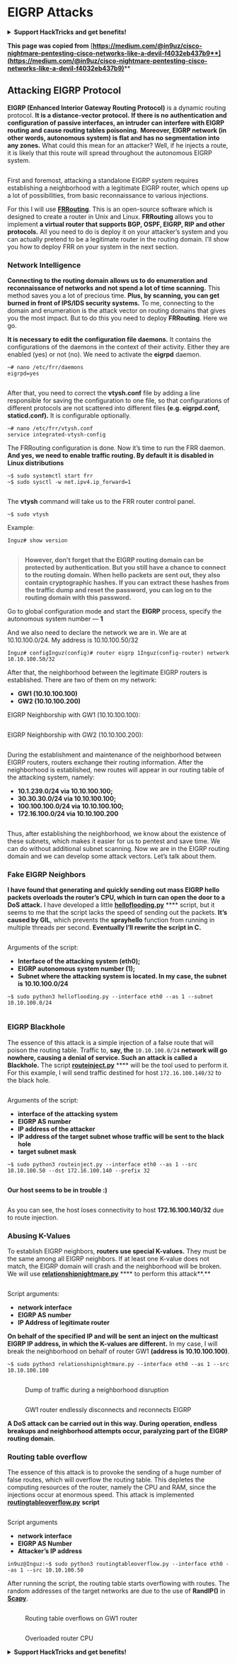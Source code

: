 # EIGRP Attacks

<details>

<summary><strong>Support HackTricks and get benefits!</strong></summary>

* Do you work in a **cybersecurity company**? Do you want to see your **company advertised in HackTricks**? or do you want to have access to the **latest version of the PEASS or download HackTricks in PDF**? Check the [**SUBSCRIPTION PLANS**](https://github.com/sponsors/carlospolop)!
* Discover [**The PEASS Family**](https://opensea.io/collection/the-peass-family), our collection of exclusive [**NFTs**](https://opensea.io/collection/the-peass-family)
* Get the [**official PEASS & HackTricks swag**](https://peass.creator-spring.com)
* **Join the** [**💬**](https://emojipedia.org/speech-balloon/) [**Discord group**](https://discord.gg/hRep4RUj7f) or the [**telegram group**](https://t.me/peass) or **follow** me on **Twitter** [**🐦**](https://github.com/carlospolop/hacktricks/tree/7af18b62b3bdc423e11444677a6a73d4043511e9/\[https:/emojipedia.org/bird/README.md)[**@carlospolopm**](https://twitter.com/carlospolopm)**.**
* **Share your hacking tricks by submitting PRs to the** [**hacktricks github repo**](https://github.com/carlospolop/hacktricks)**.**

</details>

**This page was copied from** [**https://medium.com/@in9uz/cisco-nightmare-pentesting-cisco-networks-like-a-devil-f4032eb437b9**](https://medium.com/@in9uz/cisco-nightmare-pentesting-cisco-networks-like-a-devil-f4032eb437b9)****

## Attacking EIGRP Protocol <a href="#0f82" id="0f82"></a>

**EIGRP (Enhanced Interior Gateway Routing Protocol)** is a dynamic routing protocol. **It is a distance-vector protocol.** **If there is no authentication and configuration of passive interfaces, an intruder can interfere with EIGRP routing and cause routing tables poisoning.** **Moreover, EIGRP network (in other words, autonomous system) is flat and has no segmentation into any zones.** What could this mean for an attacker? Well, if he injects a route, it is likely that this route will spread throughout the autonomous EIGRP system.

<figure><img src="../../.gitbook/assets/image (25).png" alt=""><figcaption></figcaption></figure>

First and foremost, attacking a standalone EIGRP system requires establishing a neighborhood with a legitimate EIGRP router, which opens up a lot of possibilities, from basic reconnaissance to various injections.

For this I will use [**FRRouting**](https://frrouting.org/). This is an open-source software which is designed to create a router in Unix and Linux. **FRRouting** allows you to implement **a virtual router that supports BGP, OSPF, EIGRP, RIP and other protocols.** All you need to do is deploy it on your attacker’s system and you can actually pretend to be a legitimate router in the routing domain. I’ll show you how to deploy FRR on your system in the next section.

### Network Intelligence <a href="#41e6" id="41e6"></a>

**Connecting to the routing domain allows us to do enumeration and reconnaissance of networks and not spend a lot of time scanning.** This method saves you a lot of precious time. **Plus, by scanning, you can get burned in front of IPS/IDS security systems.** To me, connecting to the domain and enumeration is the attack vector on routing domains that gives you the most impact. But to do this you need to deploy **FRRouting**. Here we go.

**It is necessary to edit the configuration file daemons.** It contains the configurations of the daemons in the context of their activity. Either they are enabled (yes) or not (no). We need to activate the **eigrpd** daemon.

```
~# nano /etc/frr/daemons
eigrpd=yes
```

<figure><img src="../../.gitbook/assets/image (15).png" alt=""><figcaption></figcaption></figure>

After that, you need to correct the **vtysh.conf** file by adding a line responsible for saving the configuration to one file, so that configurations of different protocols are not scattered into different files **(e.g. eigrpd.conf, staticd.conf).** It is configurable optionally.

```
~# nano /etc/frr/vtysh.conf
service integrated-vtysh-config
```

The FRRouting configuration is done. Now it’s time to run the FRR daemon. **And yes, we need to enable traffic routing. By default it is disabled in Linux distributions**

```
~$ sudo systemctl start frr
~$ sudo sysctl -w net.ipv4.ip_forward=1
```

<figure><img src="../../.gitbook/assets/image (32).png" alt=""><figcaption></figcaption></figure>

The **vtysh** command will take us to the FRR router control panel.

```
~$ sudo vtysh
```

Example:

```
Inguz# show version
```

<figure><img src="../../.gitbook/assets/image (3) (2).png" alt=""><figcaption></figcaption></figure>

> **However, don’t forget that the EIGRP routing domain can be protected by authentication. But you still have a chance to connect to the routing domain. When hello packets are sent out, they also contain cryptographic hashes. If you can extract these hashes from the traffic dump and reset the password, you can log on to the routing domain with this password.**

Go to global configuration mode and start the **EIGRP** process, specify the autonomous system number — **1**

And we also need to declare the network we are in. We are at 10.10.100.0/24. My address is 10.10.100.50/32

```
Inguz# configInguz(config)# router eigrp 1Inguz(config-router) network 10.10.100.50/32
```

After that, the neighborhood between the legitimate EIGRP routers is established. There are two of them on my network:

* **GW1 (10.10.100.100)**
* **GW2 (10.10.100.200)**

EIGRP Neighborship with GW1 (10.10.100.100):

<figure><img src="../../.gitbook/assets/image (5) (1).png" alt=""><figcaption></figcaption></figure>

EIGRP Neighborship with GW2 (10.10.100.200):

<figure><img src="../../.gitbook/assets/image (30).png" alt=""><figcaption></figcaption></figure>

During the establishment and maintenance of the neighborhood between EIGRP routers, routers exchange their routing information. After the neighborhood is established, new routes will appear in our routing table of the attacking system, namely:

* **10.1.239.0/24 via 10.10.100.100;**
* **30.30.30.0/24 via 10.10.100.100;**
* **100.100.100.0/24 via 10.10.100.100;**
* **172.16.100.0/24 via 10.10.100.200**

<figure><img src="../../.gitbook/assets/image (29).png" alt=""><figcaption></figcaption></figure>

Thus, after establishing the neighborhood, we know about the existence of these subnets, which makes it easier for us to pentest and save time. We can do without additional subnet scanning. Now we are in the EIGRP routing domain and we can develop some attack vectors. Let’s talk about them.

### Fake EIGRP Neighbors <a href="#51ee" id="51ee"></a>

**I have found that generating and quickly sending out mass EIGRP hello packets overloads the router’s CPU, which in turn can open the door to a DoS attack.** I have developed a little [**helloflooding.py**](https://github.com/in9uz/EIGRPWN/blob/main/helloflooding.py) **** script, but it seems to me that the script lacks the speed of sending out the packets. **It’s caused by GIL**, which prevents the **sprayhello** function from running in multiple threads per second. **Eventually I’ll rewrite the script in C.**

<figure><img src="../../.gitbook/assets/image (2) (6) (1).png" alt=""><figcaption></figcaption></figure>

Arguments of the script:

* **Interface of the attacking system (eth0);**
* **EIGRP autonomous system number (1);**
* **Subnet where the attacking system is located. In my case, the subnet is 10.10.100.0/24**

```
~$ sudo python3 helloflooding.py --interface eth0 --as 1 --subnet 10.10.100.0/24
```

<figure><img src="../../.gitbook/assets/image (26).png" alt=""><figcaption></figcaption></figure>

### EIGRP Blackhole <a href="#5c04" id="5c04"></a>

The essence of this attack is a simple injection of a false route that will poison the routing table. Traffic to, **say, the** `10.10.100.0/24` **network will go nowhere, causing a denial of service. Such an attack is called a Blackhole.** The script [**routeinject.py**](https://github.com/in9uz/EIGRPWN/blob/main/routeinject.py) **** will be the tool used to perform it. For this example, I will send traffic destined for host `172.16.100.140/32` to the black hole.

<figure><img src="../../.gitbook/assets/image (16).png" alt=""><figcaption></figcaption></figure>

Arguments of the script:

* **interface of the attacking system**
* **EIGRP AS number**
* **IP address of the attacker**
* **IP address of the target subnet whose traffic will be sent to the black hole**
* **target subnet mask**

```
~$ sudo python3 routeinject.py --interface eth0 --as 1 --src 10.10.100.50 --dst 172.16.100.140 --prefix 32
```

<figure><img src="../../.gitbook/assets/image (20).png" alt=""><figcaption></figcaption></figure>

**Our host seems to be in trouble :)**

<figure><img src="../../.gitbook/assets/image (6) (3).png" alt=""><figcaption></figcaption></figure>

As you can see, the host loses connectivity to host **172.16.100.140/32** due to route injection.

### Abusing K-Values <a href="#25aa" id="25aa"></a>

To establish EIGRP neighbors, **routers use special K-values.** They must be the same among all EIGRP neighbors. If at least one K-value does not match, the EIGRP domain will crash and the neighborhood will be broken. We will use [**relationshipnightmare.py**](https://github.com/in9uz/EIGRPWN/blob/main/relationshipnightmare.py) **** to perform this attack**.**

<figure><img src="../../.gitbook/assets/image (12) (1).png" alt=""><figcaption></figcaption></figure>

Script arguments:

* **network interface**
* **EIGRP AS number**
* **IP Address of legitimate router**

**On behalf of the specified IP and will be sent an inject on the multicast EIGRP IP address, in which the K-values are different.** In my case, I will break the neighborhood on behalf of router GW1 **(address is 10.10.100.100)**.

```
~$ sudo python3 relationshipnightmare.py --interface eth0 --as 1 --src 10.10.100.100
```

<figure><img src="../../.gitbook/assets/image (9) (3).png" alt=""><figcaption><p>Dump of traffic during a neighborhood disruption</p></figcaption></figure>

<figure><img src="../../.gitbook/assets/image (27).png" alt=""><figcaption><p>GW1 router endlessly disconnects and reconnects EIGRP</p></figcaption></figure>

**A DoS attack can be carried out in this way. During operation, endless breakups and neighborhood attempts occur, paralyzing part of the EIGRP routing domain.**

### Routing table overflow <a href="#1d0c" id="1d0c"></a>

The essence of this attack is to provoke the sending of a huge number of false routes, which will overflow the routing table. This depletes the computing resources of the router, namely the CPU and RAM, since the injections occur at enormous speed. This attack is implemented [**routingtableoverflow.py**](https://github.com/in9uz/EIGRPWN/blob/main/routingtableoverflow.py) **script**

<figure><img src="../../.gitbook/assets/image (3) (4).png" alt=""><figcaption></figcaption></figure>

Script arguments

* **network interface**
* **EIGRP AS Number**
* **Attacker’s IP address**

```
in9uz@Inguz:~$ sudo python3 routingtableoverflow.py --interface eth0 --as 1 --src 10.10.100.50
```

After running the script, the routing table starts overflowing with routes. The random addresses of the target networks are due to the use of **RandIP()** in [**Scapy**](https://github.com/secdev/scapy).

<figure><img src="../../.gitbook/assets/image (4) (4).png" alt=""><figcaption><p>Routing table overflows on GW1 router</p></figcaption></figure>

<figure><img src="../../.gitbook/assets/image (21).png" alt=""><figcaption><p>Overloaded router CPU</p></figcaption></figure>



<details>

<summary><strong>Support HackTricks and get benefits!</strong></summary>

* Do you work in a **cybersecurity company**? Do you want to see your **company advertised in HackTricks**? or do you want to have access to the **latest version of the PEASS or download HackTricks in PDF**? Check the [**SUBSCRIPTION PLANS**](https://github.com/sponsors/carlospolop)!
* Discover [**The PEASS Family**](https://opensea.io/collection/the-peass-family), our collection of exclusive [**NFTs**](https://opensea.io/collection/the-peass-family)
* Get the [**official PEASS & HackTricks swag**](https://peass.creator-spring.com)
* **Join the** [**💬**](https://emojipedia.org/speech-balloon/) [**Discord group**](https://discord.gg/hRep4RUj7f) or the [**telegram group**](https://t.me/peass) or **follow** me on **Twitter** [**🐦**](https://github.com/carlospolop/hacktricks/tree/7af18b62b3bdc423e11444677a6a73d4043511e9/\[https:/emojipedia.org/bird/README.md)[**@carlospolopm**](https://twitter.com/carlospolopm)**.**
* **Share your hacking tricks by submitting PRs to the** [**hacktricks github repo**](https://github.com/carlospolop/hacktricks)**.**

</details>
